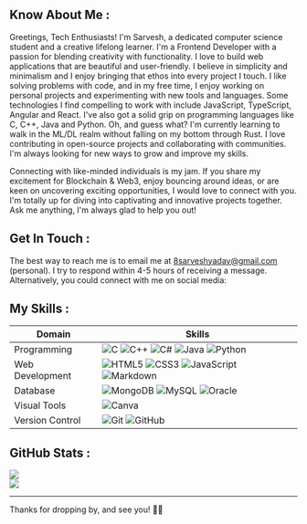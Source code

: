 ## Know About Me :

Greetings, Tech Enthusiasts! I'm Sarvesh, a dedicated computer science student and a creative lifelong learner. I'm a Frontend Developer with a passion for blending creativity with functionality. I love to build web applications that are beautiful and user-friendly. I believe in simplicity and minimalism and I enjoy bringing that ethos into every project I touch. I like solving problems with code, and in my free time, I enjoy working on personal projects and experimenting with new tools and languages. Some technologies I find compelling to work with include JavaScript, TypeScript, Angular and React. I've also got a solid grip on programming languages like C, C++, Java and Python. Oh, and guess what? I'm currently learning to walk in the ML/DL realm without falling on my bottom through Rust. I love contributing in open-source projects and collaborating with communities. I'm always looking for new ways to grow and improve my skills.

Connecting with like-minded individuals is my jam. If you share my excitement for Blockchain & Web3, enjoy bouncing around ideas, or are keen on uncovering exciting opportunities, I would love to connect with you. I'm totally up for diving into captivating and innovative projects together. Ask me anything, I'm always glad to help you out!

## Get In Touch :

The best way to reach me is to email me at [8sarveshyadav@gmail.com](mailto:8sarveshyadav@gmail.com) (personal). I try to respond within 4-5 hours of receiving a message. Alternatively, you could connect with me on social media:

## My Skills :

| Domain | Skills |
| ----------- | ----------- |
| Programming | ![C](https://img.shields.io/badge/c-%2300599C.svg?style=for-the-badge&logo=c&logoColor=blue&color=black) ![C++](https://img.shields.io/badge/c++-%2300599C.svg?style=for-the-badge&logo=c%2B%2B&logoColor=blue&color=black) ![C#](https://img.shields.io/badge/c%23-%23239120.svg?style=for-the-badge&logo=c-sharp&logoColor=purple&color=black) ![Java](https://img.shields.io/badge/java-%23ED8B00.svg?style=for-the-badge&logo=java&logoColor=white&color=black) ![Python](https://img.shields.io/badge/python-3670A0?style=for-the-badge&logo=python&logoColor=ffdd54&color=black) |
| Web Development | ![HTML5](https://img.shields.io/badge/html5-%23E34F26.svg?style=for-the-badge&logo=html5&logoColor=%eb5406&color=black) ![CSS3](https://img.shields.io/badge/css3-%231572B6.svg?style=for-the-badge&logo=css3&logoColor=blue&color=black) ![JavaScript](https://img.shields.io/badge/javascript-%23323330.svg?style=for-the-badge&logo=javascript&logoColor=%23F7DF1E&color=black) ![Markdown](https://img.shields.io/badge/markdown-%23000000.svg?style=for-the-badge&logo=markdown&logoColor=white&color=black) |
| Database | ![MongoDB](https://img.shields.io/badge/MongoDB-%234ea94b.svg?style=for-the-badge&logo=mongodb&logoColor=75F700&color=black) ![MySQL](https://img.shields.io/badge/mysql-%2300f.svg?style=for-the-badge&logo=mysql&logoColor=orange&color=black) ![Oracle](https://img.shields.io/badge/Oracle-F80000?style=for-the-badge&logo=Oracle&logoColor=red&color=black) |
| Visual Tools | ![Canva](https://img.shields.io/badge/Canva-%2300C4CC.svg?style=for-the-badge&logo=Canva&logoColor=%0affff&color=black) |
| Version Control | ![Git](https://img.shields.io/badge/GIT-E44C30?style=for-the-badge&logo=git&logoColor=%f62817&color=black) ![GitHub](https://img.shields.io/badge/GitHub-100000?style=for-the-badge&logo=github&logoColor=white&color=black) |

## GitHub Stats :

![](https://github-readme-stats.vercel.app/api?username=sarveshpyadav&theme=highcontrast&hide_border=true&include_all_commits=false&count_private=false)<br/>
![](https://github-readme-streak-stats.herokuapp.com/?user=sarveshpyadav&theme=highcontrast&hide_border=true)

---

Thanks for dropping by, and see you! 👋🏻
